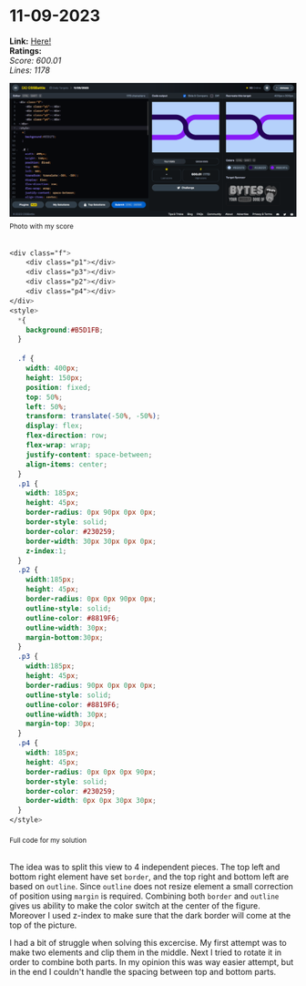 # 11-09-2023

**Link:** [Here!](https://cssbattle.dev/play/UidFZ3Ir3BBfqdSdxbLA)
<br>
**Ratings:**
<br>
*Score: 600.01*
<br>
*Lines: 1178*

![11-09-2023](/daily-targets/11-09-2023/11-09-2023-solution.png)
<sub>Photo with my score</sub>
<br>
<br>

```css
<div class="f">
    <div class="p1"></div>
    <div class="p3"></div>
    <div class="p2"></div>
    <div class="p4"></div>
</div>
<style>
  *{
    background:#B5D1FB;
  }

  .f {
    width: 400px;
    height: 150px;
    position: fixed;
    top: 50%;
    left: 50%;
    transform: translate(-50%, -50%);
    display: flex;
    flex-direction: row;
    flex-wrap: wrap;
    justify-content: space-between;
    align-items: center;
  }
  .p1 {
    width: 185px;
    height: 45px;
    border-radius: 0px 90px 0px 0px;
    border-style: solid;
    border-color: #230259;
    border-width: 30px 30px 0px 0px;
    z-index:1;
  }
  .p2 {
    width:185px;
    height: 45px;
    border-radius: 0px 0px 90px 0px;
    outline-style: solid;
    outline-color: #8819F6;
    outline-width: 30px;
    margin-bottom:30px;
  }
  .p3 {
    width:185px;
    height: 45px;
    border-radius: 90px 0px 0px 0px;
    outline-style: solid;
    outline-color: #8819F6;
    outline-width: 30px;
    margin-top: 30px;
  }
  .p4 {
    width: 185px;
    height: 45px;
    border-radius: 0px 0px 0px 90px;
    border-style: solid;
    border-color: #230259;
    border-width: 0px 0px 30px 30px;
  }
</style>

```
<sub>Full code for my solution</sub>
<br>
<br>

The idea was to split this view to 4 independent pieces. The top left and bottom right element have set `border`, and the top right and bottom left are based on `outline`. Since `outline` does not resize element a small correction of position using `margin` is required. Combining both `border` and `outline` gives us ability to make the color switch at the center of the figure. Moreover I used z-index to make sure that the dark border will come at the top of the picture.

I had a bit of struggle when solving this excercise. My first attempt was to make two elements and clip them in the middle. Next I tried to rotate it in order to combine both parts. In my opinion this was way easier attempt, but in the end I couldn't handle the spacing between top and bottom parts.